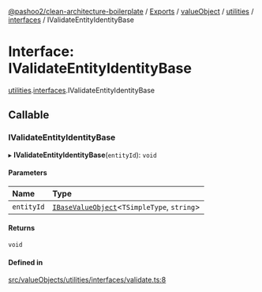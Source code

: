 [@pashoo2/clean-architecture-boilerplate](../README.md) / [Exports](../modules.md) / [valueObject](../modules/valueobject.md) / [utilities](../modules/valueobject.utilities.md) / [interfaces](../modules/valueobject.utilities.interfaces.md) / IValidateEntityIdentityBase

# Interface: IValidateEntityIdentityBase

[utilities](../modules/valueobject.utilities.md).[interfaces](../modules/valueobject.utilities.interfaces.md).IValidateEntityIdentityBase

## Callable

### IValidateEntityIdentityBase

▸ **IValidateEntityIdentityBase**(`entityId`): `void`

#### Parameters

| Name | Type |
| :------ | :------ |
| `entityId` | [`IBaseValueObject`](valueobject.interfaces.ibasevalueobject.md)<`TSimpleType`, `string`\> |

#### Returns

`void`

#### Defined in

[src/valueObjects/utilities/interfaces/validate.ts:8](https://github.com/pashoo2/clean-architecture-boilerplate/blob/88f8e3d/src/valueObjects/utilities/interfaces/validate.ts#L8)
